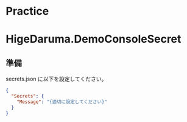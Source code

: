 # Practice
# HigeDaruma.DemoConsoleSecret

## 準備

secrets.json に以下を設定してください。

```json
{
  "Secrets": {
    "Message": "{適切に設定してください}"
  }
}
```
